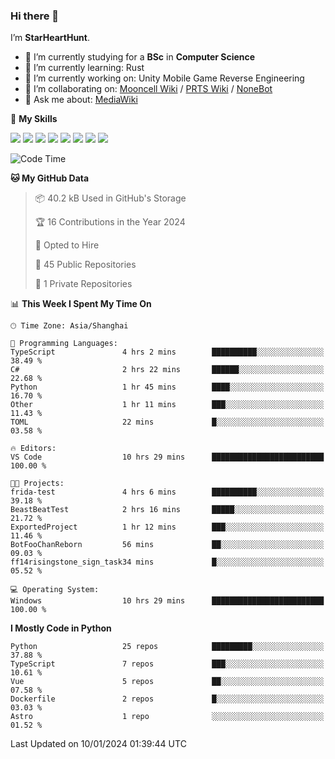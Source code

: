### Hi there 👋

I’m **StarHeartHunt**.

- 🏫 I’m currently studying for a **BSc** in **Computer Science**
- 🌱 I’m currently learning: Rust
- 🔭 I’m currently working on: Unity Mobile Game Reverse Engineering
- 👯 I’m collaborating on: [Mooncell Wiki](https://fgo.wiki/) / [PRTS Wiki](http://prts.wiki/) / [NoneBot](https://github.com/nonebot)
- 💬 Ask me about: [MediaWiki](https://www.mediawiki.org)

🌟 **My Skills**

![](https://img.shields.io/badge/-Python-3e74a2?style=flat-square&logo=Python&logoColor=fff)
![](https://img.shields.io/badge/-Node.js-339933?style=flat-square&logo=node.js&logoColor=fff)
![](https://img.shields.io/badge/-Vue-4fc08d?style=flat-square&logo=vue.js&logoColor=fff)
![](https://img.shields.io/badge/-React-2d98ce?style=flat-square&logo=React&logoColor=fff)
![](https://img.shields.io/badge/-TypeScript-3178C6?style=flat-square&logo=TypeScript&logoColor=fff)
![](https://img.shields.io/badge/-Docker-2496ED?style=flat-square&logo=Docker&logoColor=fff)
![](https://img.shields.io/badge/-Linux-000000?style=flat-square&logo=Linux&logoColor=fff)
![](https://img.shields.io/badge/-Dotnet-512bd4?style=flat-square&logo=.net&logoColor=fff)

<!--START_SECTION:waka-->
![Code Time](http://img.shields.io/badge/Code%20Time-836%20hrs%2017%20mins-blue)

**🐱 My GitHub Data** 

> 📦 40.2 kB Used in GitHub's Storage 
 > 
> 🏆 16 Contributions in the Year 2024
 > 
> 💼 Opted to Hire
 > 
> 📜 45 Public Repositories 
 > 
> 🔑 1 Private Repositories 
 > 
📊 **This Week I Spent My Time On** 

```text
🕑︎ Time Zone: Asia/Shanghai

💬 Programming Languages: 
TypeScript               4 hrs 2 mins        ██████████░░░░░░░░░░░░░░░   38.49 % 
C#                       2 hrs 22 mins       ██████░░░░░░░░░░░░░░░░░░░   22.68 % 
Python                   1 hr 45 mins        ████░░░░░░░░░░░░░░░░░░░░░   16.70 % 
Other                    1 hr 11 mins        ███░░░░░░░░░░░░░░░░░░░░░░   11.43 % 
TOML                     22 mins             █░░░░░░░░░░░░░░░░░░░░░░░░   03.58 % 

🔥 Editors: 
VS Code                  10 hrs 29 mins      █████████████████████████   100.00 % 

🐱‍💻 Projects: 
frida-test               4 hrs 6 mins        ██████████░░░░░░░░░░░░░░░   39.18 % 
BeastBeatTest            2 hrs 16 mins       █████░░░░░░░░░░░░░░░░░░░░   21.72 % 
ExportedProject          1 hr 12 mins        ███░░░░░░░░░░░░░░░░░░░░░░   11.46 % 
BotFooChanReborn         56 mins             ██░░░░░░░░░░░░░░░░░░░░░░░   09.03 % 
ff14risingstone_sign_task34 mins             █░░░░░░░░░░░░░░░░░░░░░░░░   05.52 % 

💻 Operating System: 
Windows                  10 hrs 29 mins      █████████████████████████   100.00 % 
```

**I Mostly Code in Python** 

```text
Python                   25 repos            █████████░░░░░░░░░░░░░░░░   37.88 % 
TypeScript               7 repos             ███░░░░░░░░░░░░░░░░░░░░░░   10.61 % 
Vue                      5 repos             ██░░░░░░░░░░░░░░░░░░░░░░░   07.58 % 
Dockerfile               2 repos             █░░░░░░░░░░░░░░░░░░░░░░░░   03.03 % 
Astro                    1 repo              ░░░░░░░░░░░░░░░░░░░░░░░░░   01.52 % 
```




 Last Updated on 10/01/2024 01:39:44 UTC
<!--END_SECTION:waka-->
